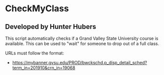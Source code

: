 # CheckMyClass

## Developed by Hunter Hubers

This script automatically checks if a Grand Valley State University course is available. 
This can be used to "wait" for someone to drop out of a full class.

URLs must follow the format:
  
- https://mybanner.gvsu.edu/PROD/bwckschd.p_disp_detail_sched?term_in=201910&crn_in=19068